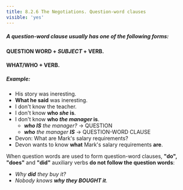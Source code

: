 ```yaml
---
title: 8.2.6 The Negotiations. Question-word clauses
visible: 'yes'
---
```


##### A question-word clause usually has one of the following forms:
#### QUESTION WORD + _SUBJECT_ + VERB.
#### WHAT/WHO + VERB.


##### Example:  
  - His story was ineresting.
  - **What he said** was ineresting.
  - I don't know the teacher.
  - I don't know **who _she_ is**.
  - I don't know **who _the manager_ is**.
    - _**who IS** the manager?_  -> QUESTION
    - _**who** the manager **IS**_  -> QUESTION-WORD CLAUSE
  - Devon: What are Mark's salary requirements?
  - Devon wants to know **what** Mark's salary requirements **are**.        

When question words are used to form question-word clauses, **"do", "does"** and **"did"** auxiliary verbs **do not follow the question words**:
  - _Why **did** they buy it?_            
  - _Nobody knows **why they BOUGHT it**._

